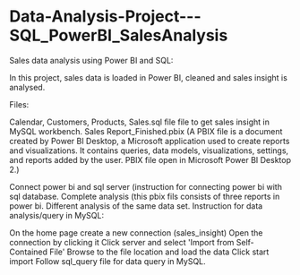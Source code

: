 # Data-Analysis-Project---SQL_PowerBI_SalesAnalysis
Sales data analysis using Power BI and SQL:

In this project, sales data is loaded in Power BI, cleaned and sales insight is analysed.

Files:

Calendar, Customers, Products, Sales.sql file file to get sales insight in MySQL workbench.
Sales Report_Finished.pbix (A PBIX file is a document created by Power BI Desktop, a Microsoft application used to create reports and visualizations. It contains queries, data models, visualizations, settings, and reports added by the user. PBIX file open in Microsoft Power BI Desktop 2.)

Connect power bi and sql server (instruction for connecting power bi with sql database.
Complete analysis (this pbix fils consists of three reports in power bi. Different analysis of the same data set.
Instruction for data analysis/query in MySQL:

On the home page create a new connection (sales_insight)
Open the connection by clicking it
Click server and select 'Import from Self-Contained File'
Browse to the file location and load the data
Click start import
Follow sql_query file for data query in MySQL.
